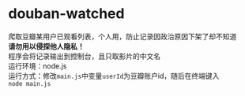 # douban-watched  
爬取豆瓣某用户已观看列表，个人用，防止记录因政治原因下架了却不知道  
**请勿用以侵探他人隐私！**  
程序会将记录输出到控制台，且只取影片的中文名  
运行环境：node.js  
运行方式：修改`main.js`中变量`userId`为豆瓣账户id，随后在终端键入  
`node main.js`  
